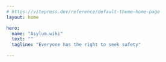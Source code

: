 ```yaml
---
# https://vitepress.dev/reference/default-theme-home-page
layout: home

hero:
  name: "Asylum.wiki"
  text: ""
  tagline: "Everyone has the right to seek safety"

---
```


